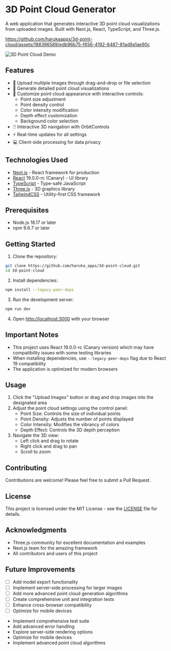 # 3D Point Cloud Generator

A web application that generates interactive 3D point cloud visualizations from uploaded images. Built with Next.js, React, TypeScript, and Three.js.

https://github.com/harukaapps/3d-point-cloud/assets/188396589/edb96b75-f656-4192-8487-81ad9a1ae90c

![3D Point Cloud Demo](public/images/demo.png)

## Features

- 📸 Upload multiple images through drag-and-drop or file selection
- 🎨 Generate detailed point cloud visualizations
- 🔧 Customize point cloud appearance with interactive controls:
  - Point size adjustment
  - Point density control
  - Color intensity modification
  - Depth effect customization
  - Background color selection
- 🖱️ Interactive 3D navigation with OrbitControls
- ⚡ Real-time updates for all settings
- 💻 Client-side processing for data privacy

## Technologies Used

- [Next.js](https://nextjs.org/) - React framework for production
- [React](https://reactjs.org/) 19.0.0-rc (Canary) - UI library
- [TypeScript](https://www.typescriptlang.org/) - Type-safe JavaScript
- [Three.js](https://threejs.org/) - 3D graphics library
- [TailwindCSS](https://tailwindcss.com/) - Utility-first CSS framework

## Prerequisites

- Node.js 18.17 or later
- npm 9.6.7 or later

## Getting Started

1. Clone the repository:
```bash
git clone https://github.com/haruka_apps/3d-point-cloud.git
cd 3d-point-cloud
```

2. Install dependencies:
```bash
npm install --legacy-peer-deps
```

3. Run the development server:
```bash
npm run dev
```

4. Open [http://localhost:3000](http://localhost:3000) with your browser

## Important Notes

- This project uses React 19.0.0-rc (Canary version) which may have compatibility issues with some testing libraries
- When installing dependencies, use `--legacy-peer-deps` flag due to React 19 compatibility
- The application is optimized for modern browsers

## Usage

1. Click the "Upload Images" button or drag and drop images into the designated area
2. Adjust the point cloud settings using the control panel:
   - Point Size: Controls the size of individual points
   - Point Density: Adjusts the number of points displayed
   - Color Intensity: Modifies the vibrancy of colors
   - Depth Effect: Controls the 3D depth perception
3. Navigate the 3D view:
   - Left click and drag to rotate
   - Right click and drag to pan
   - Scroll to zoom

## Contributing

Contributions are welcome! Please feel free to submit a Pull Request.

## License

This project is licensed under the MIT License - see the [LICENSE](LICENSE) file for details.

## Acknowledgments

- Three.js community for excellent documentation and examples
- Next.js team for the amazing framework
- All contributors and users of this project

## Future Improvements

- [ ] Add model export functionality
- [ ] Implement server-side processing for larger images
- [ ] Add more advanced point cloud generation algorithms
- [ ] Create comprehensive unit and integration tests
- [ ] Enhance cross-browser compatibility
- [ ] Optimize for mobile devices
- Implement comprehensive test suite
- Add advanced error handling
- Explore server-side rendering options
- Optimize for mobile devices
- Implement advanced point cloud algorithms
